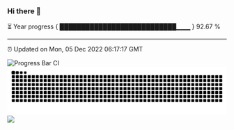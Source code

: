 ### Hi there 👋

⏳ Year progress { ███████████████████████████▁▁▁ } 92.67 %

---

⏰ Updated on Mon, 05 Dec 2022 06:17:17 GMT

![Progress Bar CI](https://github.com/liununu/liununu/workflows/Progress%20Bar%20CI/badge.svg)![](https://raw.githubusercontent.com/L1cardo/L1cardo/main/assets/github-contribution-grid-snake.svg)![](https://raw.githubusercontent.com/seesaws/seesaws/main/assets/github-contribution-grid-snake.svg)
